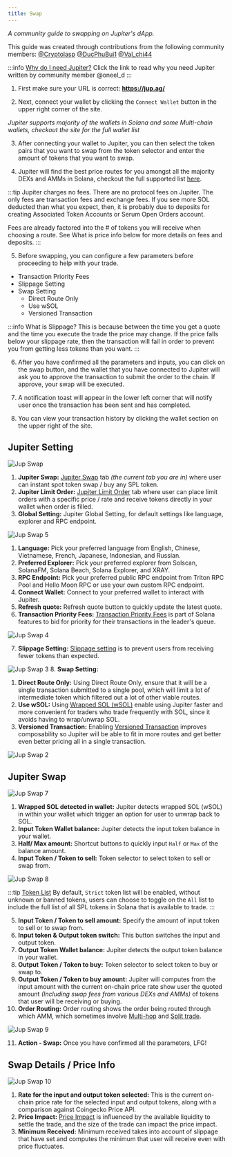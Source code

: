 ```yaml
---
title: Swap
---
```


*A community guide to swapping on Jupiter's dApp.*

This guide was created through contributions from the following community members:  [@Cryptolasp](https://twitter.com/cryptolasp) [@DucPhuBui1](https://twitter.com/DucPhuBui1) [@Val_chi44](https://twitter.com/Val_chi44)

:::info [Why do I need Jupiter?](https://oneel.notion.site/Jupiter-Aggregation-0ef3149cd3bb485b8e118432e6cf8472)
Click the link to read why you need Jupiter written by community member @oneel_d
:::

1. First make sure your URL is correct: **https://jup.ag/**

2. Next, connect your wallet by clicking the `Connect Wallet` button in the upper right corner of the site.

<!-- ![Jup Swap 6](//img/jup-swap/jup-swap6.png) -->

*Jupiter supports majority of the wallets in Solana and some Multi-chain wallets, checkout the site for the full wallet list*

3. After connecting your wallet to Jupiter, you can then select the token pairs that you want to swap from the token selector and enter the amount of tokens that you want to swap.

4. Jupiter will find the best price routes for you amongst all the majority DEXs and AMMs in Solana, checkout the full supported list [here](/partners).

:::tip Jupiter charges no fees.
There are no protocol fees on Jupiter.  The only fees are transaction fees and exchange fees.  If you see more SOL deducted than what you expect, then, it is probably due to deposits for creating Associated Token Accounts or Serum Open Orders account.

Fees are already factored into the # of tokens you will receive when choosing a route.
See What is price info below for more details on fees and deposits.
:::

<!-- <details open>
<summary>What is price info?</summary>

<b>Below the swap button, you will see important price information.</b>
<ul>
<li><b>Rate:</b> This will show you the price you are paying for the selected route. You can click to toggle this rate.</li>
<li><b>Within x% of CoinGecko:</b>  Jupiter will check if the rate you are getting is close to the market rate.  If the price you will pay is 2% or greater than the price on CoinGecko we will show you a warning.</li>
<li><b>Price impact:</b>  The size of your trade can also affect the rate that you get.  Price impact measure how much the size of your trade is affecting your price.  Jupiter will show a warning if it 2% or greater.</li>
<li><b>Minimum Received:</b>  This is the minimum amount of tokens you are guaranteed to received and is based on your slippage settings but also has factored in all the fees.</li>
<li><b>Fees paid to xxx:</b>  These are the exchange fees paid and there is a fee paid per hop in a route.</li>
<li><b>Transaction Fee:</b>  This is the fee you will pay for the transaction regardless if the transaction is successful or not.</li>
<li><b>Deposit:</b>  This is the rent paid to create an ATA account that will hold your token data, e.g. how much token you own. Or it is the rent paid to create a Serum OpenOrders account needed to trade on Serum.  Your deposit can be reclaimed by closing those accounts.  You can use this tool to reclaim them.</li>
</ul>
</details> -->

5. Before swapping, you can configure a few parameters before proceeding to help with your trade.
- Transaction Priority Fees
- Slippage Setting
- Swap Setting
    - Direct Route Only
    - Use wSOL
    - Versioned Transaction

:::info What is Slippage?
This is because between the time you get a quote and the time you execute the trade the price may change.  If the price falls below your slippage rate, then the transaction will fail in order to prevent you from getting less tokens than you want.
:::

6. After you have confirmed all the parameters and inputs, you can click on the swap button, and the wallet that you have connected to Jupiter will ask you to approve the transaction to submit the order to the chain. If approve, your swap will be executed.

7. A notification toast will appear in the lower left corner that will notify user once the transaction has been sent and has completed.

8. You can view your transaction history by clicking the wallet section on the upper right of the site.

## Jupiter Setting

![Jup Swap](//img/jup-swap/jup-swap.png)

1. **Jupiter Swap:** [Jupiter Swap](https://jup.ag/) tab *(the current tab you are in)* where user can instant spot token swap / buy any SPL token.
2. **Jupiter Limit Order:** [Jupiter Limit Order](https://jup.ag/limit) tab where user can place limit orders with a specific price / rate and receive tokens directly in your wallet when order is filled.
3. **Global Setting:** Jupiter Global Setting, for default settings like language, explorer and RPC endpoint.

![Jup Swap 5](//img/jup-swap/jup-swap5.png)
   1. **Language:** Pick your preferred language from English, Chinese, Vietnamese, French, Japanese, Indonesian, and Russian.
   2. **Preferred Explorer:** Pick your preferred explorer from Solscan, SolanaFM, Solana Beach, Solana Explorer, and XRAY.
   3. **RPC Endpoint:** Pick your preferred public RPC endpoint from Triton RPC Pool and Hello Moon RPC or use your own custom RPC endpoint.
4. **Connect Wallet:** Connect to your preferred wallet to interact with Jupiter.
5. **Refresh quote:** Refresh quote button to quickly update the latest quote.
6. **Transaction Priority Fees:** [Transaction Priority Fees](https://docs.solana.com/proposals/fee_transaction_priority) is part of Solana features to bid for priority for their transactions in the leader's queue.

![Jup Swap 4](//img/jup-swap/jup-swap4.png)

7. **Slippage Setting:** [Slippage setting](/guides/price-impact-slippage-price-warning) is to prevent users from receiving fewer tokens than expected.

![Jup Swap 3](//img/jup-swap/jup-swap3.png)
8. **Swap Setting:**
   1. **Direct Route Only:** Using Direct Route Only, ensure that it will be a single transaction submitted to a single pool, which will limit a lot of intermediate token which filtered out a lot of other viable routes.
   2. **Use wSOL:** Using [Wrapped SOL (wSOL)](/guides/wrapped-sol) enable using Jupiter faster and more convenient for traders who trade frequently with SOL, since it avoids having to wrap/unwrap SOL.
   3. **Versioned Transaction:** Enabling [Versioned Transaction](/docs/developer-topics/composing-with-versioned-transaction) improves composability so Jupiter will be able to fit in more routes and get better even better pricing all in a single transaction.

![Jup Swap 2](//img/jup-swap/jup-swap2.png)

## Jupiter Swap

![Jup Swap 7](//img/jup-swap/jup-swap7.png)

1. **Wrapped SOL detected in wallet:** Jupiter detects wrapped SOL (wSOL) in within your wallet which trigger an option for user to unwrap back to SOL.
2. **Input Token Wallet balance:** Jupiter detects the input token balance in your wallet.
3. **Half/ Max amount:** Shortcut buttons to quickly input `Half` or `Max` of the balance amount.
4. **Input Token / Token to sell:** Token selector to select token to sell or swap from.

![Jup Swap 8](//img/jup-swap/jup-swap8.png)

:::tip [Token List](/docs/apis/token-list-api)
By default, `Strict` token list will be enabled, without unknown or banned tokens, users can choose to toggle on the `All` list to include the full list of all SPL tokens in Solana that is available to trade.
:::

5. **Input Token / Token to sell amount:** Specify the amount of input token to sell or to swap from.
6. **Input token & Output token switch:** This button switches the input and output token.
7. **Output Token Wallet balance:** Jupiter detects the output token balance in your wallet.
8. **Output Token / Token to buy:** Token selector to select token to buy or swap to.
9. **Output Token / Token to buy amount:** Jupiter will computes from the input amount with the current on-chain price rate show user the quoted amount *(Including swap fees from various DEXs and AMMs)* of tokens that user will be receiving or buying.
10. **Order Routing:** Order routing shows the order being routed through which AMM, which sometimes involve [Multi-hop](/docs/legacy/how-does-jupiter-work#multi-hop-routes) and [Split trade](/docs/legacy/how-does-jupiter-work#trade-splitting).

![Jup Swap 9](//img/jup-swap/jup-swap9.png)

11. **Action - Swap:** Once you have confirmed all the parameters, LFG!


## Swap Details / Price Info

![Jup Swap 10](//img/jup-swap/jup-swap10.png)

1. **Rate for the input and output token selected:** This is the current on-chain price rate for the selected input and output tokens, along with a comparison against Coingecko Price API.
2. **Price Impact:** [Price Impact](/guides/price-impact-slippage-price-warning#price-impact) is influenced by the available liquidity to settle the trade, and the size of the trade can impact the price impact.
3. **Minimum Received:** Minimum received takes into account of slippage that have set and computes the minimum that user will receive even with price fluctuates.

